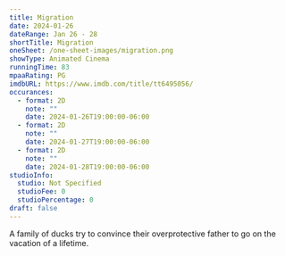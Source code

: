 ```yaml
---
title: Migration
date: 2024-01-26
dateRange: Jan 26 - 28
shortTitle: Migration
oneSheet: /one-sheet-images/migration.png
showType: Animated Cinema
runningTime: 83
mpaaRating: PG
imdbURL: https://www.imdb.com/title/tt6495056/
occurances:
  - format: 2D
    note: ""
    date: 2024-01-26T19:00:00-06:00
  - format: 2D
    note: ""
    date: 2024-01-27T19:00:00-06:00
  - format: 2D
    note: ""
    date: 2024-01-28T19:00:00-06:00
studioInfo:
  studio: Not Specified
  studioFee: 0
  studioPercentage: 0
draft: false
---
```

A family of ducks try to convince their overprotective father to go on the vacation of a lifetime.